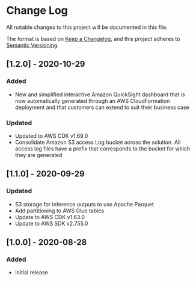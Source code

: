 # Change Log

  All notable changes to this project will be documented in this file.

  The format is based on [Keep a Changelog](https://keepachangelog.com/en/1.0.0/),
  and this project adheres to [Semantic Versioning](https://semver.org/spec/v2.0.0.html).

  ## [1.2.0] - 2020-10-29
  ### Added
  - New and simplified interactive Amazon QuickSight dashboard that is now automatically generated through an AWS CloudFormation deployment and that customers can extend to suit their business case

  ### Updated
  - Updated to AWS CDK v1.69.0
  - Consolidate Amazon S3 access Log bucket across the solution. All access log files have a prefix that corresponds to the bucket for which they are generated

  ## [1.1.0] - 2020-09-29
  ### Updated
  - S3 storage for inference outputs to use Apache Parquet
  - Add partitioning to AWS Glue tables
  - Update to AWS CDK v1.63.0
  - Update to AWS SDK v2.755.0

  ## [1.0.0] - 2020-08-28
  ### Added
  - Initial release
